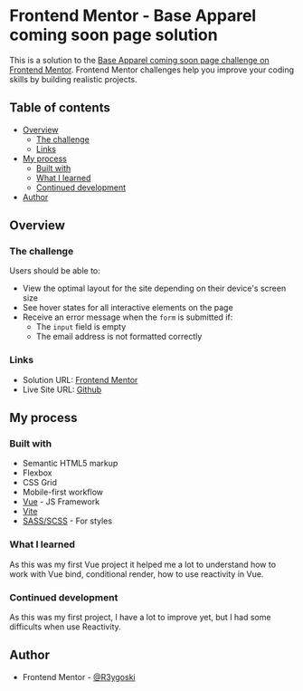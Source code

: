 # Frontend Mentor - Base Apparel coming soon page solution

This is a solution to the [Base Apparel coming soon page challenge on Frontend Mentor](https://www.frontendmentor.io/challenges/base-apparel-coming-soon-page-5d46b47f8db8a7063f9331a0). Frontend Mentor challenges help you improve your coding skills by building realistic projects. 

## Table of contents

- [Overview](#overview)
  - [The challenge](#the-challenge)
  - [Links](#links)
- [My process](#my-process)
  - [Built with](#built-with)
  - [What I learned](#what-i-learned)
  - [Continued development](#continued-development)
- [Author](#author)

## Overview

### The challenge

Users should be able to:

- View the optimal layout for the site depending on their device's screen size
- See hover states for all interactive elements on the page
- Receive an error message when the `form` is submitted if:
  - The `input` field is empty
  - The email address is not formatted correctly

### Links

- Solution URL: [Frontend Mentor](https://www.frontendmentor.io/solutions/base-apparel-coming-soon-made-with-vue-and-scss--Hkpfs0aIZ)
- Live Site URL: [Github](https://r3ygoski.github.io/base-apparel-coming-soon-vue/)

## My process

### Built with

- Semantic HTML5 markup
- Flexbox
- CSS Grid
- Mobile-first workflow
- [Vue](https://vuejs.org/) - JS Framework
- [Vite](https://vitejs.dev/)
- [SASS/SCSS](https://sass-lang.com/) - For styles

### What I learned

As this was my first Vue project it helped me a lot to understand how to work with Vue bind, conditional render, how to use reactivity in Vue.

### Continued development

As this was my first project, I have a lot to improve yet, but I had some difficults when use Reactivity.

## Author

- Frontend Mentor - [@R3ygoski](https://www.frontendmentor.io/profile/R3ygoski)

